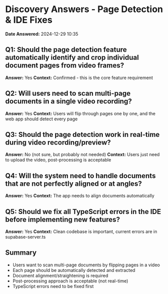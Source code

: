 # Discovery Answers - Page Detection & IDE Fixes

**Date Answered:** 2024-12-29 10:35

## Q1: Should the page detection feature automatically identify and crop individual document pages from video frames?
**Answer:** Yes
**Context:** Confirmed - this is the core feature requirement

## Q2: Will users need to scan multi-page documents in a single video recording?
**Answer:** Yes
**Context:** Users will flip through pages one by one, and the web app should detect every page

## Q3: Should the page detection work in real-time during video recording/preview?
**Answer:** No (not sure, but probably not needed)
**Context:** Users just need to upload the video, post-processing is acceptable

## Q4: Will the system need to handle documents that are not perfectly aligned or at angles?
**Answer:** Yes
**Context:** The app needs to align documents automatically

## Q5: Should we fix all TypeScript errors in the IDE before implementing new features?
**Answer:** Yes
**Context:** Clean codebase is important, current errors are in supabase-server.ts

## Summary
- Users want to scan multi-page documents by flipping pages in a video
- Each page should be automatically detected and extracted
- Document alignment/straightening is required
- Post-processing approach is acceptable (not real-time)
- TypeScript errors need to be fixed first